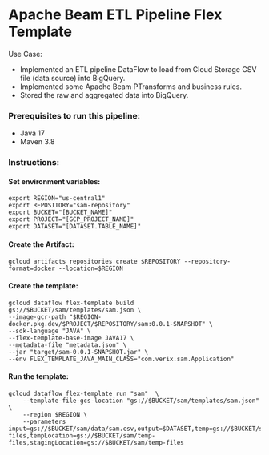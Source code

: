 # Apache Beam ETL Pipeline Flex Template

Use Case:

* Implemented an ETL pipeline DataFlow to load from Cloud Storage CSV file (data source) into BigQuery.
* Implemented some Apache Beam PTransforms and business rules.
* Stored the raw and aggregated data into BigQuery.

### Prerequisites to run this pipeline:

* Java 17
* Maven 3.8

### Instructions:

#### Set environment variables:
```shell
export REGION="us-central1"
export REPOSITORY="sam-repository"
export BUCKET="[BUCKET_NAME]"
export PROJECT="[GCP_PROJECT_NAME]"
export DATASET="[DATASET.TABLE_NAME]"
```

#### Create the Artifact:
```shell
gcloud artifacts repositories create $REPOSITORY --repository-format=docker --location=$REGION
```

#### Create the template:
```shell
gcloud dataflow flex-template build gs://$BUCKET/sam/templates/sam.json \
--image-gcr-path "$REGION-docker.pkg.dev/$PROJECT/$REPOSITORY/sam:0.0.1-SNAPSHOT" \
--sdk-language "JAVA" \
--flex-template-base-image JAVA17 \
--metadata-file "metadata.json" \
--jar "target/sam-0.0.1-SNAPSHOT.jar" \
--env FLEX_TEMPLATE_JAVA_MAIN_CLASS="com.verix.sam.Application"
```

#### Run the template:
```shell
gcloud dataflow flex-template run "sam"  \
    --template-file-gcs-location "gs://$BUCKET/sam/templates/sam.json" \
    --region $REGION \
    --parameters input=gs://$BUCKET/sam/data/sam.csv,output=$DATASET,temp=gs://$BUCKET/sam/data/temp-files,tempLocation=gs://$BUCKET/sam/temp-files,stagingLocation=gs://$BUCKET/sam/temp-files
```